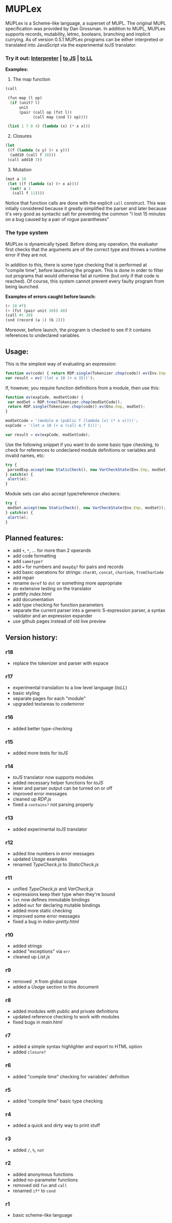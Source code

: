 MUPLex
======

MUPLex is a Scheme-like language, a superset of MUPL. The original MUPL specification was provided by Dan Grossman.
In addition to MUPL, MUPLex supports records, mutability, letrec, booleans, branching and implicit currying.
As of version 0.5.1 MUPLex programs can be either interpreted or translated into JavaScript via the experimental *toJS* translator.

### Try it out: [Interpreter](http://adrianton3.github.io/muplex/demo/main-parse) | [to JS](http://adrianton3.github.io/muplex/demo/main-tojs) | [to LL](http://adrianton3.github.io/muplex/demo/main-toll)

**Examples:**

1. The map function

```scheme
(call

 (fun map (l op)
  (if (unit? l)
      unit
      (pair (call op (fst l))
            (call map (snd l) op))))

 (list 1 7 8 4) (lambda (x) (* x x)))
```

2. Closures

```scheme
(let
 ((f (lambda (x y) (+ x y)))
  (add10 (call f 10)))
 (call add10 3))
```

3. Mutation

```scheme
(mut a 10
 (let ((f (lambda (x) (+ x a))))
  (set! a 3
   (call f 11))))
```

Notice that function calls are done with the explicit `call` construct.
This was intially considered because it greatly simplified the parser and later because
it's very good as syntactic salt for preventing the common "I lost 15 minutes on a bug caused by a pair of rogue parantheses"


### The type system
MUPLex is dynamically typed. Before doing any operation, the evaluator first checks that the arguments
are of the correct type and throws a runtime error if they are not.

In addition to this, there is some type checking that is performed at "compile time", before launching the program.
This is done in order to filter out programs that would otherwise fail at runtime (but only if that code is reached).
Of course, this system cannot prevent every faulty program from being launched.

**Examples of errors caught before launch:**

```scheme
(+ 10 #f)
(+ (fst (pair unit 30)) 40)
(call #t 20)
(snd (record (a 1) (b 2)))
```

Moreover, before launch, the program is checked to see if it contains references to undeclared variables.

Usage:
------

This is the simplest way of evaluating an expression:

```js
function ev(code) { return RDP.single(Tokenizer.chop(code)).ev(Env.Emp, ModuleSet.getEmp()); }
var result = ev('(let a 10 (+ a 15))');
```

If, however, you require function definitions from a module, then use this:

```js
function ev(expCode, modSetCode) {
 var modSet = RDP.tree(Tokenizer.chop(modSetCode));
 return RDP.single(Tokenizer.chop(code)).ev(Env.Emp, modSet);
}

modSetCode = '(module m (public f (lambda (x) (* x x))))';
expCode = '(let a 10 (+ a (call m.f 5)))';

var result = ev(expCode, modSetCode);
```

Use the following snippet if you want to do some basic type checking, to check for references to
undeclared module definitions or variables and invalid names, etc:

```js
try {
 parsedExp.accept(new StaticCheck(), new VarCheckState(Env.Emp, modSet));
} catch(e) {
 alert(e);
}
```

Module sets can also accept type/reference checkers:

```js
try {
 modSet.accept(new StaticCheck(), new VarCheckState(Env.Emp, modSet));
} catch(e) {
 alert(e);
}
```

Planned features:
-----------------

* add `+`, `*`, ... for more than 2 operands
* add code formatting
* add `sametype?`
* add `=` for numbers and `deepEq?` for pairs and records
* add basic operations for strings: `charAt`, `concat`, `charCode`, `fromCharCode`
* add mpair
* rename `deref` to `dot` or something more appropriate
* do extensive testing on the translator
* prettify *index.html*
* add documentation
* add type checking for function parameters
* separate the current parser into a generic S-expression parser, a syntax validator and an expression expander
* use github pages instead of old live preview

Version history:
----------------

### r18

* replace the tokenizer and parser with espace

### r17

* experimental translation to a low level language (*toLL*)
* basic styling
* separate pages for each "module"
* upgraded textareas to codemirror

### r16

* added better type-checking

### r15

* added more tests for *toJS*

### r14

* *toJS* translator now supports modules
* added necessary helper functions for *toJS*
* lexer and parser output can be turned on or off
* improved error messages
* cleaned up *RDP.js*
* fixed a `contains?` not parsing properly

### r13

* added experimental *toJS* translator

### r12

* added line numbers in error messages
* updated *Usage* examples
* renamed *TypeCheck.js* to *StaticCheck.js*

### r11

* unified *TypeCheck.js* and *VarCheck.js*
* expressions keep their type when they're bound
* `let` now defines immutable bindings
* added `mut` for declaring mutable bindings
* added more static checking
* improved some error messages
* fixed a bug in *index-pretty.html*

### r10

* added strings
* added "exceptions" via `err`
* cleaned up *List.js*

### r9

* removed `_M` from global scope
* added a *Usage* section to this document

### r8

* added modules with public and private definitions
* updated reference checking to work with modules
* fixed bugs in *main.html*

### r7

* added a simple syntax highlighter and export to HTML option
* added `closure?`

### r6

* added "compile time" checking for variables' definition

### r5

* added "compile time" basic type checking

### r4

* added a quick and dirty way to print stuff

### r3

* added `/`, `%`, `not`

### r2

* added anonymous functions
* added no-parameter functions
* removed old `fun` and `call`
* renamed `if*` to `cond`

### r1

* basic scheme-like language
